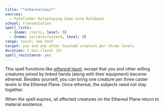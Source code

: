 ```yaml
---
title: "*etherealness*"
sources:
  - Pathfinder Roleplaying Game Core Rulebook
school: transmutation
spell_lists:
  - {name: cleric, level: 9}
  - {name: sorcerer/wizard, level: 9}
range: touch; see text
target: you and one other touched creature per three levels
duration: 1 min./level (D)
spell_resistance: yes
---
```


This spell functions like [*ethereal jaunt*](/spells/ethereal-jaunt/), except that you and other willing creatures joined by linked hands (along with their equipment) become ethereal. Besides yourself, you can bring one creature per three caster levels to the Ethereal Plane. Once ethereal, the subjects need not stay together.

When the spell expires, all affected creatures on the Ethereal Plane return to material existence.

